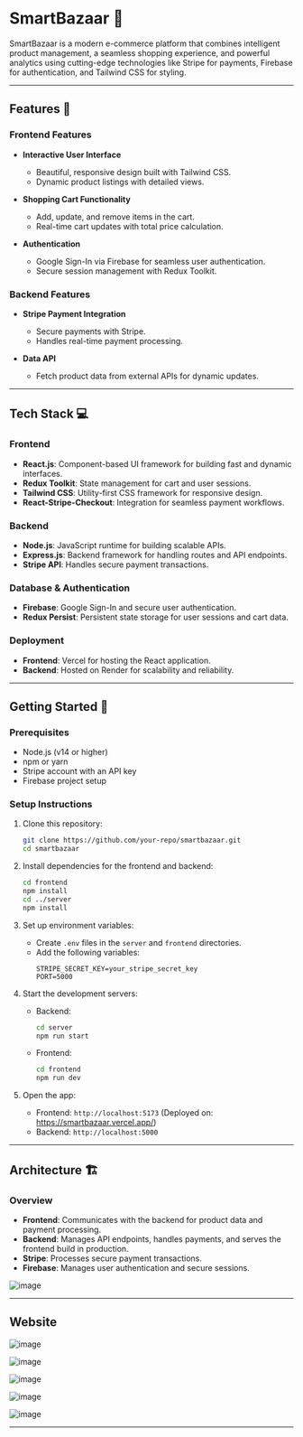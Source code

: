# SmartBazaar 🛒

SmartBazaar is a modern e-commerce platform that combines intelligent product management, a seamless shopping experience, and powerful analytics using cutting-edge technologies like Stripe for payments, Firebase for authentication, and Tailwind CSS for styling.

---

## Features 🌟

### **Frontend Features**

- **Interactive User Interface**

  - Beautiful, responsive design built with Tailwind CSS.
  - Dynamic product listings with detailed views.
- **Shopping Cart Functionality**

  - Add, update, and remove items in the cart.
  - Real-time cart updates with total price calculation.
- **Authentication**

  - Google Sign-In via Firebase for seamless user authentication.
  - Secure session management with Redux Toolkit.

### **Backend Features**

- **Stripe Payment Integration**

  - Secure payments with Stripe.
  - Handles real-time payment processing.
- **Data API**

  - Fetch product data from external APIs for dynamic updates.

---

## Tech Stack 💻

### **Frontend**

- **React.js**: Component-based UI framework for building fast and dynamic interfaces.
- **Redux Toolkit**: State management for cart and user sessions.
- **Tailwind CSS**: Utility-first CSS framework for responsive design.
- **React-Stripe-Checkout**: Integration for seamless payment workflows.

### **Backend**

- **Node.js**: JavaScript runtime for building scalable APIs.
- **Express.js**: Backend framework for handling routes and API endpoints.
- **Stripe API**: Handles secure payment transactions.

### **Database & Authentication**

- **Firebase**: Google Sign-In and secure user authentication.
- **Redux Persist**: Persistent state storage for user sessions and cart data.

### **Deployment**

- **Frontend**: Vercel for hosting the React application.
- **Backend**: Hosted on Render for scalability and reliability.

---

## Getting Started 🚀

### **Prerequisites**

- Node.js (v14 or higher)
- npm or yarn
- Stripe account with an API key
- Firebase project setup

### **Setup Instructions**

1. Clone this repository:

   ```bash
   git clone https://github.com/your-repo/smartbazaar.git
   cd smartbazaar
   ```
2. Install dependencies for the frontend and backend:

   ```bash
   cd frontend
   npm install
   cd ../server
   npm install
   ```
3. Set up environment variables:

   - Create `.env` files in the `server` and `frontend` directories.
   - Add the following variables:
     ```env
     STRIPE_SECRET_KEY=your_stripe_secret_key
     PORT=5000
     ```
4. Start the development servers:

   - Backend:
     ```bash
     cd server
     npm run start
     ```
   - Frontend:
     ```bash
     cd frontend
     npm run dev
     ```
5. Open the app:

   - Frontend: `http://localhost:5173`
     (Deployed on: https://smartbazaar.vercel.app/)
   - Backend: `http://localhost:5000`

---

## Architecture 🏗️

### Overview

- **Frontend**: Communicates with the backend for product data and payment processing.
- **Backend**: Manages API endpoints, handles payments, and serves the frontend build in production.
- **Stripe**: Processes secure payment transactions.
- **Firebase**: Manages user authentication and secure sessions.

![image](https://github.com/user-attachments/assets/14fc70a4-d851-4ce0-a4a6-7dcc7a37a394)

---
## Website
![image](https://github.com/user-attachments/assets/370176f4-2d8a-44c4-b064-9c8032eaa6fb)

![image](https://github.com/user-attachments/assets/05677203-d4a0-49d6-a670-758e7fc33f30)

![image](https://github.com/user-attachments/assets/abafc511-678b-477d-bd6b-f21b152e268c)

![image](https://github.com/user-attachments/assets/77309c48-efc9-4fa2-9948-a8f43dc7aef4)

![image](https://github.com/user-attachments/assets/d54384e1-cc6e-4c1e-a470-ac5706132cde)





---
